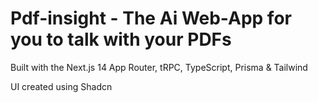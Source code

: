 # Pdf-insight - The Ai Web-App for you to talk with your PDFs

Built with the Next.js 14 App Router, tRPC, TypeScript, Prisma & Tailwind

UI created using Shadcn



